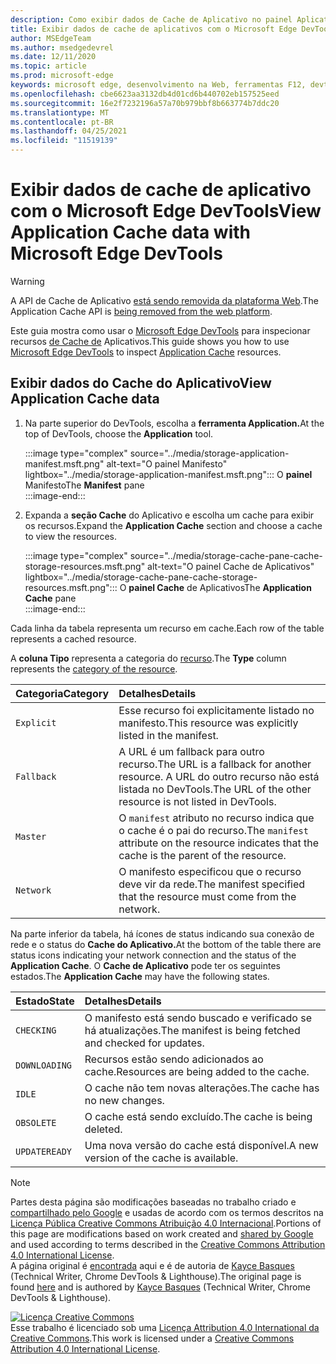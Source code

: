 ```yaml
---
description: Como exibir dados de Cache de Aplicativo no painel Aplicativo do Microsoft Edge DevTools.
title: Exibir dados de cache de aplicativos com o Microsoft Edge DevTools
author: MSEdgeTeam
ms.author: msedgedevrel
ms.date: 12/11/2020
ms.topic: article
ms.prod: microsoft-edge
keywords: microsoft edge, desenvolvimento na Web, ferramentas F12, devtools
ms.openlocfilehash: cbe6623aa3132db4d01cd6b440702eb157525eed
ms.sourcegitcommit: 16e2f7232196a57a70b979bbf8b663774b7ddc20
ms.translationtype: MT
ms.contentlocale: pt-BR
ms.lasthandoff: 04/25/2021
ms.locfileid: "11519139"
---
```

<!-- Copyright Kayce Basques 

   Licensed under the Apache License, Version 2.0 (the "License");
   you may not use this file except in compliance with the License.
   You may obtain a copy of the License at

       https://www.apache.org/licenses/LICENSE-2.0

   Unless required by applicable law or agreed to in writing, software
   distributed under the License is distributed on an "AS IS" BASIS,
   WITHOUT WARRANTIES OR CONDITIONS OF ANY KIND, either express or implied.
   See the License for the specific language governing permissions and
   limitations under the License.  -->  

# <a name="view-application-cache-data-with-microsoft-edge-devtools"></a><span data-ttu-id="4d09d-104">Exibir dados de cache de aplicativo com o Microsoft Edge DevTools</span><span class="sxs-lookup"><span data-stu-id="4d09d-104">View Application Cache data with Microsoft Edge DevTools</span></span>  

> [!WARNING]
> <span data-ttu-id="4d09d-105">A API de Cache de Aplicativo [está sendo removida da plataforma Web][HTMLStandardOfflineWebApplications].</span><span class="sxs-lookup"><span data-stu-id="4d09d-105">The Application Cache API is [being removed from the web platform][HTMLStandardOfflineWebApplications].</span></span>  

<span data-ttu-id="4d09d-106">Este guia mostra como usar o [Microsoft Edge DevTools][MicrosoftEdgeDevTools] para inspecionar recursos [de Cache de][MDNWebAPIsWindowApplicationCache] Aplicativos.</span><span class="sxs-lookup"><span data-stu-id="4d09d-106">This guide shows you how to use [Microsoft Edge DevTools][MicrosoftEdgeDevTools] to inspect [Application Cache][MDNWebAPIsWindowApplicationCache] resources.</span></span>  

## <a name="view-application-cache-data"></a><span data-ttu-id="4d09d-107">Exibir dados do Cache do Aplicativo</span><span class="sxs-lookup"><span data-stu-id="4d09d-107">View Application Cache data</span></span>  

1.  <span data-ttu-id="4d09d-108">Na parte superior do DevTools, escolha a **ferramenta Application.**</span><span class="sxs-lookup"><span data-stu-id="4d09d-108">At the top of DevTools, choose the **Application** tool.</span></span>  
    
    :::image type="complex" source="../media/storage-application-manifest.msft.png" alt-text="O painel Manifesto" lightbox="../media/storage-application-manifest.msft.png":::
       <span data-ttu-id="4d09d-110">O **painel** Manifesto</span><span class="sxs-lookup"><span data-stu-id="4d09d-110">The **Manifest** pane</span></span>  
    :::image-end:::  

1.  <span data-ttu-id="4d09d-111">Expanda a **seção Cache** do Aplicativo e escolha um cache para exibir os recursos.</span><span class="sxs-lookup"><span data-stu-id="4d09d-111">Expand the **Application Cache** section and choose a cache to view the resources.</span></span>  
    
    :::image type="complex" source="../media/storage-cache-pane-cache-storage-resources.msft.png" alt-text="O painel Cache de Aplicativos" lightbox="../media/storage-cache-pane-cache-storage-resources.msft.png":::
       <span data-ttu-id="4d09d-113">O **painel Cache** de Aplicativos</span><span class="sxs-lookup"><span data-stu-id="4d09d-113">The **Application Cache** pane</span></span>  
    :::image-end:::  

<span data-ttu-id="4d09d-114">Cada linha da tabela representa um recurso em cache.</span><span class="sxs-lookup"><span data-stu-id="4d09d-114">Each row of the table represents a cached resource.</span></span>  

<span data-ttu-id="4d09d-115">A **coluna Tipo** representa a categoria do [recurso][MDNHTMLResourcesInAnApplicationCache].</span><span class="sxs-lookup"><span data-stu-id="4d09d-115">The **Type** column represents the [category of the resource][MDNHTMLResourcesInAnApplicationCache].</span></span>  

| <span data-ttu-id="4d09d-116">Categoria</span><span class="sxs-lookup"><span data-stu-id="4d09d-116">Category</span></span> | <span data-ttu-id="4d09d-117">Detalhes</span><span class="sxs-lookup"><span data-stu-id="4d09d-117">Details</span></span> |  
|:--- |:--- |  
| `Explicit` | <span data-ttu-id="4d09d-118">Esse recurso foi explicitamente listado no manifesto.</span><span class="sxs-lookup"><span data-stu-id="4d09d-118">This resource was explicitly listed in the manifest.</span></span> |  
| `Fallback` | <span data-ttu-id="4d09d-119">A URL é um fallback para outro recurso.</span><span class="sxs-lookup"><span data-stu-id="4d09d-119">The URL is a fallback for another resource.</span></span>  <span data-ttu-id="4d09d-120">A URL do outro recurso não está listada no DevTools.</span><span class="sxs-lookup"><span data-stu-id="4d09d-120">The URL of the other resource is not listed in DevTools.</span></span> |  
| `Master` | <span data-ttu-id="4d09d-121">O `manifest` atributo no recurso indica que o cache é o pai do recurso.</span><span class="sxs-lookup"><span data-stu-id="4d09d-121">The `manifest` attribute on the resource indicates that the cache is the parent of the resource.</span></span> |  
| `Network` | <span data-ttu-id="4d09d-122">O manifesto especificou que o recurso deve vir da rede.</span><span class="sxs-lookup"><span data-stu-id="4d09d-122">The manifest specified that the resource must come from the network.</span></span> |  

<!--todo:  replace "Master" phrasing if possible.  -->  

<span data-ttu-id="4d09d-123">Na parte inferior da tabela, há ícones de status indicando sua conexão de rede e o status do **Cache do Aplicativo.**</span><span class="sxs-lookup"><span data-stu-id="4d09d-123">At the bottom of the table there are status icons indicating your network connection and the status of the **Application Cache**.</span></span>  <span data-ttu-id="4d09d-124">O **Cache de Aplicativo** pode ter os seguintes estados.</span><span class="sxs-lookup"><span data-stu-id="4d09d-124">The **Application Cache** may have the following states.</span></span>  

| <span data-ttu-id="4d09d-125">Estado</span><span class="sxs-lookup"><span data-stu-id="4d09d-125">State</span></span> | <span data-ttu-id="4d09d-126">Detalhes</span><span class="sxs-lookup"><span data-stu-id="4d09d-126">Details</span></span> |  
|:--- |:--- |  
| `CHECKING` | <span data-ttu-id="4d09d-127">O manifesto está sendo buscado e verificado se há atualizações.</span><span class="sxs-lookup"><span data-stu-id="4d09d-127">The manifest is being fetched and checked for updates.</span></span> |  
| `DOWNLOADING` | <span data-ttu-id="4d09d-128">Recursos estão sendo adicionados ao cache.</span><span class="sxs-lookup"><span data-stu-id="4d09d-128">Resources are being added to the cache.</span></span> |  
| `IDLE` | <span data-ttu-id="4d09d-129">O cache não tem novas alterações.</span><span class="sxs-lookup"><span data-stu-id="4d09d-129">The cache has no new changes.</span></span> |  
| `OBSOLETE` | <span data-ttu-id="4d09d-130">O cache está sendo excluído.</span><span class="sxs-lookup"><span data-stu-id="4d09d-130">The cache is being deleted.</span></span> |  
| `UPDATEREADY` |  <span data-ttu-id="4d09d-131">Uma nova versão do cache está disponível.</span><span class="sxs-lookup"><span data-stu-id="4d09d-131">A new version of the cache is available.</span></span> |  

<!-- links -->  

[MicrosoftEdgeDevTools]: ../../devtools-guide-chromium/index.md "Ferramentas de desenvolvedor do Microsoft Edge (Chromium) | Microsoft Docs"  

[HTMLStandardOfflineWebApplications]: https://html.spec.whatwg.org/multipage/offline.html#offline "Aplicativos Web offline - Html Standard"  

[MDNHTMLResourcesInAnApplicationCache]: https://developer.mozilla.org/docs/Web/HTML/Using_the_application_cache#Resources_in_an_application_cache "Recursos em um cache de aplicativo | MDN"  
[MDNWebAPIsWindowApplicationCache]: https://developer.mozilla.org/docs/Web/API/Window/applicationCache "Window.applicationCache - APIs da Web | MDN"  

> [!NOTE]
> <span data-ttu-id="4d09d-136">Partes desta página são modificações baseadas no trabalho criado e [compartilhado pelo Google][GoogleSitePolicies] e usadas de acordo com os termos descritos na [Licença Pública Creative Commons Atribuição 4.0 Internacional][CCA4IL].</span><span class="sxs-lookup"><span data-stu-id="4d09d-136">Portions of this page are modifications based on work created and [shared by Google][GoogleSitePolicies] and used according to terms described in the [Creative Commons Attribution 4.0 International License][CCA4IL].</span></span>  
> <span data-ttu-id="4d09d-137">A página original é [encontrada](https://developers.google.com/web/tools/chrome-devtools/storage/applicationcache) aqui e é de autoria de [Kayce Basques][KayceBasques] \(Technical Writer, Chrome DevTools \& Lighthouse\).</span><span class="sxs-lookup"><span data-stu-id="4d09d-137">The original page is found [here](https://developers.google.com/web/tools/chrome-devtools/storage/applicationcache) and is authored by [Kayce Basques][KayceBasques] \(Technical Writer, Chrome DevTools \& Lighthouse\).</span></span>  

[![Licença Creative Commons][CCby4Image]][CCA4IL]  
<span data-ttu-id="4d09d-139">Esse trabalho é licenciado sob uma [Licença Attribution 4.0 International da Creative Commons][CCA4IL].</span><span class="sxs-lookup"><span data-stu-id="4d09d-139">This work is licensed under a [Creative Commons Attribution 4.0 International License][CCA4IL].</span></span>  

[CCA4IL]: https://creativecommons.org/licenses/by/4.0  
[CCby4Image]: https://i.creativecommons.org/l/by/4.0/88x31.png  
[GoogleSitePolicies]: https://developers.google.com/terms/site-policies  
[KayceBasques]: https://developers.google.com/web/resources/contributors/kaycebasques  
